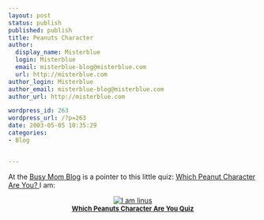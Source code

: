 ```yaml
---
layout: post
status: publish
published: publish
title: Peanuts Character
author:
  display_name: Misterblue
  login: Misterblue
  email: misterblue-blog@misterblue.com
  url: http://misterblue.com
author_login: Misterblue
author_email: misterblue-blog@misterblue.com
author_url: http://misterblue.com

wordpress_id: 263
wordpress_url: /?p=263
date: 2003-05-05 10:35:29
categories:
- Blog


---
```

<p>
At the
<a href="http://sugar-plum.net/elizabeth/">Busy Mom Blog</a>
is a pointer to this little quiz:
<a href="http://brakpage.milkbag.net/quiz/peanuts.html">
Which Peanut Character Are You?
</a>
I am:
<center>
<a href="http://brakpage.milkbag.net/quiz/peanuts.html">
<img src="http://brakpage.milkbag.net/quiz/linus.gif" alt="I am linus" border="0"><br>
<font size=2><b>Which Peanuts Character Are You Quiz</b></a></font>
</center>
</p>
